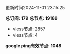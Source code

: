 更新时间2024-11-01 23:15:25

**总订阅: 179**
**总节点: 19189**
- vless节点: 2857
- vless节点: 4

**google ping有效节点: 1048**
